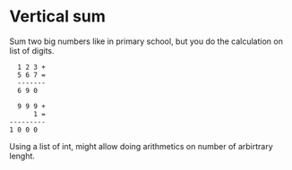 # Vertical sum

Sum two big numbers like in primary school, but you do the calculation on list of digits.

```
  1 2 3 +
  5 6 7 =
  -------
  6 9 0

  9 9 9 +
      1 =
---------
1 0 0 0
```

Using a list of int, might allow doing arithmetics on number of arbirtrary lenght.
